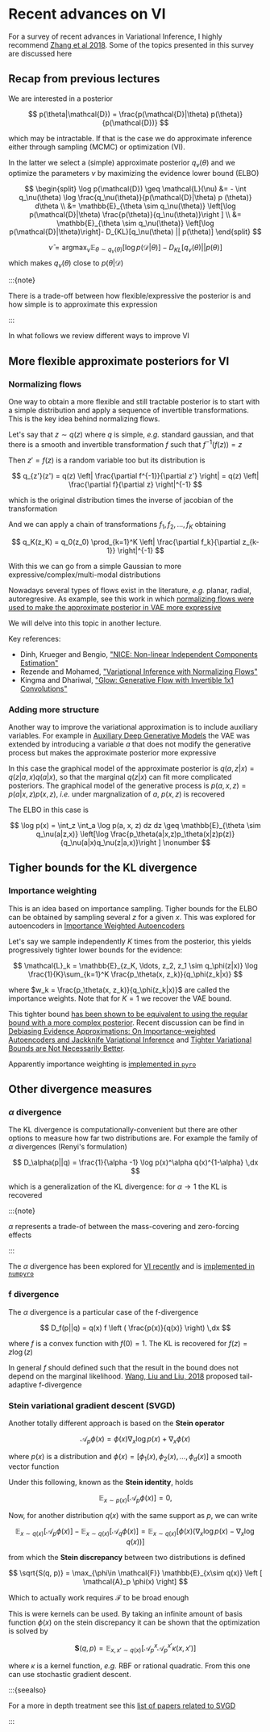 # Recent advances on VI

For a survey of recent advances in Variational Inference, I highly recommend [Zhang et al 2018](https://arxiv.org/pdf/1711.05597.pdf). Some of the topics presented in this survey are discussed here

## Recap from previous lectures

We are interested in a posterior 

$$
p(\theta|\mathcal{D}) = \frac{p(\mathcal{D}|\theta) p(\theta)}{p(\mathcal{D})}
$$

which may be intractable. If that is the case we do approximate inference either through sampling (MCMC) or optimization (VI). 

In the latter we select a (simple) approximate posterior $q_\nu(\theta)$ and we optimize the parameters $\nu$ by maximizing the evidence lower bound (ELBO)

$$
\begin{split}
\log p(\mathcal{D}) \geq  \mathcal{L}(\nu) &= - \int q_\nu(\theta) \log \frac{q_\nu(\theta)}{p(\mathcal{D}|\theta) p (\theta)} d\theta  \\
&= \mathbb{E}_{\theta \sim q_\nu(\theta)} \left[\log p(\mathcal{D}|\theta) \frac{p(\theta)}{q_\nu(\theta)}\right ]   \\
&= \mathbb{E}_{\theta \sim q_\nu(\theta)} \left[\log p(\mathcal{D}|\theta)\right]- D_{KL}[q_\nu(\theta) || p(\theta)]   
\end{split}
$$

$$
\hat \nu = \text{arg}\max_\nu \mathbb{E}_{\theta \sim q_\nu(\theta)} \left[\log p(\mathcal{D}|\theta)\right]- D_{KL}[q_\nu(\theta) || p(\theta)] 
$$
which makes $q_\nu(\theta)$ close to $p(\theta|\mathcal{D})$

:::{note}

There is a trade-off between how flexible/expressive the posterior is and how simple is to approximate this expression

:::

In what follows we review different ways to improve VI

## More flexible approximate posteriors for VI


### Normalizing flows

One way to obtain a more flexible and still tractable posterior is to start with a simple distribution and apply a sequence of invertible transformations. This is the key idea behind normalizing flows. 

Let's say that $z\sim q(z)$ where $q$ is simple, *e.g.* standard gaussian, and that there is a smooth and invertible transformation $f$ such that $f^{-1}(f(z)) = z$

Then $z' = f(z)$ is a random variable too but its distribution is

$$
q_{z'}(z') = q(z) \left| \frac{\partial f^{-1}}{\partial z'} \right| = q(z) \left| \frac{\partial f}{\partial z} \right|^{-1}
$$

which is the original distribution times the inverse of jacobian of the transformation

And we can apply a chain of transformations $f_1, f_2, \ldots, f_K$ obtaining

$$
q_K(z_K) = q_0(z_0) \prod_{k=1}^K \left| \frac{\partial f_k}{\partial z_{k-1}} \right|^{-1}
$$

With this we can go from a simple Gaussian to more expressive/complex/multi-modal distributions 

Nowadays several types of flows exist in the literature, *e.g.* planar, radial, autoregresive. As example, see this work in which [normalizing flows were used to make the approximate posterior in VAE more expressive](https://arxiv.org/abs/1809.05861)

We will delve into this topic in another lecture. 

Key references:

- Dinh, Krueger and Bengio, ["NICE: Non-linear Independent Components Estimation"](https://arxiv.org/abs/1410.8516)
- Rezende and Mohamed, ["Variational Inference with Normalizing Flows"](https://arxiv.org/abs/1505.05770) 
- Kingma and Dhariwal, ["Glow: Generative Flow with Invertible 1x1 Convolutions"](https://arxiv.org/abs/1807.03039)


### Adding more structure

Another way to improve the variational approximation is to include auxiliary variables. For example in [Auxiliary Deep Generative Models](https://arxiv.org/abs/1602.05473) the VAE was extended by introducing a variable $a$ that does not modify the generative process but makes the approximate posterior more expressive

In this case the graphical model of the approximate posterior is $q(a, z |x) = q(z|a,x)q(a|x)$, so that the marginal $q(z|x)$ can fit more complicated posteriors. The graphical model of the generative process is $p(a,x,z) = p(a|x,z)p(x,z)$, *i.e.* under margnalization of $a$, $p(x,z)$ is recovered

The ELBO in this case is 

$$
\log p(x) = \int_z \int_a \log p(a, x, z) dz dz \geq \mathbb{E}_{\theta \sim q_\nu(a|z,x)} \left[\log \frac{p_\theta(a|x,z)p_\theta(x|z)p(z)}{q_\nu(a|x)q_\nu(z|a,x)}\right ]  \nonumber
$$



## Tigher bounds for the KL divergence

### Importance weighting

This is an idea based on importance sampling. Tigher bounds for the ELBO can be obtained by sampling several $z$ for a given $x$. This was explored for autoencoders in [Importance Weighted Autoencoders](https://arxiv.org/abs/1509.00519)

Let's say we sample independently $K$ times from the posterior, this yields progressively tighter lower bounds for the evidence:

$$
\mathcal{L}_k = \mathbb{E}_{z_K, \ldots, z_2, z_1 \sim q_\phi(z|x)} \log \frac{1}{K}\sum_{k=1}^K \frac{p_\theta(x, z_k)}{q_\phi(z_k|x)}
$$

where $w_k = \frac{p_\theta(x, z_k)}{q_\phi(z_k|x)}$ are called the importance weights. Note that for $K=1$ we recover the VAE bound.

This tighter bound [has been shown to be equivalent to using the regular bound with a more complex posterior](https://arxiv.org/pdf/1808.09034.pdf). Recent discussion can be find in [Debiasing Evidence Approximations: On Importance-weighted Autoencoders and Jackknife Variational Inference](https://openreview.net/forum?id=HyZoi-WRb) and [Tighter Variational Bounds are Not Necessarily Better](https://arxiv.org/abs/1802.04537). 

Apparently importance weighting is [implemented in `pyro`](http://docs.pyro.ai/en/stable/inference_algos.html#module-pyro.infer.importance)



## Other divergence measures



### $\alpha$ divergence 

The KL divergence is computationally-convenient but there are other options to measure how far two distributions are. For example the family of $\alpha$ divergences (Renyi's formulation)

$$
D_\alpha(p||q) = \frac{1}{\alpha -1} \log p(x)^\alpha q(x)^{1-\alpha} \,dx
$$

which is a generalization of the KL divergence: for $\alpha \to 1$ the KL is recovered

:::{note}

$\alpha$ represents a trade-of between the mass-covering and zero-forcing effects

:::

The $\alpha$ divergence has been explored for [VI recently](https://arxiv.org/pdf/1511.03243.pdf) and is [implemented in `numpyro`](https://num.pyro.ai/en/latest/svi.html#numpyro.infer.elbo.RenyiELBO)

### f divergence

The $\alpha$ divergence is a particular case of the f-divergence

$$
D_f(p||q) =  q(x) f \left ( \frac{p(x)}{q(x)} \right) \,dx
$$

where $f$ is a convex function with $f(0) = 1$. The KL is recovered for $f(z) = z \log(z)$

In general $f$ should defined such that the result in the bound does not depend on the marginal likelihood. [Wang, Liu and Liu, 2018](https://papers.nips.cc/paper/7816-variational-inference-with-tail-adaptive-f-divergence.pdf) proposed tail-adaptive f-divergence 



### Stein variational gradient descent (SVGD)

Another totally different approach is based on the **Stein operator**

$$
\mathcal{A}_p \phi(x) = \phi(x) \nabla_x \log p(x)  + \nabla_x \phi(x)
$$

where $p(x)$ is a distribution and $\phi(x) = [\phi_1(x), \phi_2(x), \ldots, \phi_d(x)]$ a smooth vector function

Under this following, known as the **Stein identity**, holds

$$
\mathbb{E}_{x\sim p(x)} \left [  \mathcal{A}_p \phi(x)  \right] = 0,
$$


Now, for another distribution $q(x)$ with the same support as $p$, we can write 

$$
\mathbb{E}_{x\sim q(x)} \left [ \mathcal{A}_p \phi(x) \right] - \mathbb{E}_{x\sim q(x)} \left [ \mathcal{A}_q \phi(x) \right]= \mathbb{E}_{x\sim q(x)} \left [ \phi(x) ( \nabla_x \log p(x) - \nabla_x \log q(x)) \right]
$$ 

from which the **Stein discrepancy** between two distributions is defined

$$
\sqrt{S(q, p)} = \max_{\phi\in \mathcal{F}} \mathbb{E}_{x\sim q(x)} \left [ \mathcal{A}_p \phi(x) \right]
$$

Which to actually work requires $\mathcal{F}$ to be broad enough

This is were kernels can be used. By taking an infinite amount of basis function $\phi(x)$ on the stein discrepancy it can be shown that the optimization is solved by

$$
\textbf{S}(q, p) = \mathbb{E}_{x, x' \sim q(x)} \left [ \mathcal{A}_p^x \mathcal{A}_p^{x'} \kappa(x, x')\right]
$$

where $\kappa$ is a kernel function, *e.g.* RBF or rational quadratic. From this one can use stochastic gradient descent. 

:::{seealso}

For a more in depth treatment see this [list of papers related to SVGD](https://www.cs.dartmouth.edu/~qliu/stein.html)

:::


